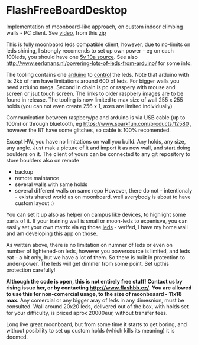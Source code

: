 # FlashFreeBoardDesktop
Implementation of moonboard-like approach, on custom indoor climbing walls - PC client. See [video](http://www.facebook.com/1403584339870419/videos/562209057939918/), from this [zip](https://github.com/FlashFreeBoard/FreeBoard/raw/Olomouc20191113/walls/Olomouc20191116.wall)

This is fully moonbaord leds compatible client, however, due to no-limits on leds shining, I strongly recomends to set up own power - eg on each 100leds, you should have one [5v 10a source](https://www.mouser.com/ProductDetail/mean-well/rs-50-5/?qs=pqZ7J9Gt%2FmqSEKuHhGNBSg==&countrycode=CZ&currencycode=CZK).  See also http://www.eerkmans.nl/powering-lots-of-leds-from-arduino/ for some info.

The tooling contains one [arduino](https://www.sparkfun.com/products/13975) to [control](https://github.com/judovana/arduino/tree/master/FreeBoard/WS2812blinks) the leds. Note that arduino with its 2kb of ram have limitations around 600 of leds. For bigger walls you need arduino mega.
Second in chain is pc or raspery with mouse and screen or jsut touch screen. The links to older raspbery images are to be found in release.
The tooling is now limited to max size of wall 255 x 255 holds (you can not even create 256 x 1, axes are limited individually)

Communication between raspbery/pc and arduino is via USB cable (up to 100m) or through bluetooth, eg https://www.sparkfun.com/products/12580 , however the BT have some glitches, so cable is 100% recomended.

Except HW, you have no limitations on wall you build. Any holds, any size, any angle. Just mak a picture of it and import it as new wall, and start doing boulders on it. The client of yours can be connected to any git repository to store boulders also on remote
 - backup
 - remote maintance
 - several walls with same holds
 - several different walls on same repo
However, there do not - intentionaly - exists shared world as on moonboard. well averybody is about to have custom layout :)

You can set it up also as helper on campus like devices, to highlight some parts of it.
If your training wall is small or moon-leds to expenisve, you can easily set your own matrix via eg those [leds](https://www.sparkfun.com/products/12877) - verifed, I have my home wall and am developing this app on those.

As written above, there is no limitation on numner of leds or even on number of lightened-on leds, however you powersource is limited, and leds eat - a bit only, but we have a lot of them. So there is built in protection to under-power. The leds will get dimmer from some point. Set upthis protection carefully!

**Although the code is open, this is not entirely free stuff! Contact us by rising issue her, or by contacting http://www.flashbb.cz/**. **You are allowed to use this for non-comercial usage, to the size of  moonboaard  - 11x18 max.** Any comercial or any bigger aray of leds in any dimesnion, must be consulted.  Wall around 20x20 leds, delivered out of the box, with holds set for your difficulty, is priced aprox 20000eur, without transfer fees.

Long live great moonboard, but from some time it starts to get boring, and without posibility to set up custom holds (which kills its meaning) it is doomed.
